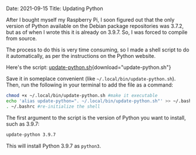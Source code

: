 Date: 2021-09-15
Title: Updating Python

After I bought myself my Raspberry Pi, I soon figured out that the only version of Python available on the Debian package repositories was 3.7.2, but as of when I wrote this it is already on 3.9.7. So, I was forced to compile from source.

The process to do this is very time consuming, so I made a shell script to do it automatically, as per the instructions on the Python website.

Here's the script: [update-python.sh]({attach}update-python.sh){download="update-python.sh"}

Save it in someplace convenient (like `~/.local/bin/update-python.sh`). Then, run the following in your terminal to add the file as a command:

<!-- cSpell:ignore raspberrypi chmod -->

```bash
chmod +x ~/.local/bin/update-python.sh #make it executable
echo 'alias update-python=". ~/.local/bin/update-python.sh"' >> ~/.bashrc #let your shell find it
. ~/.bashrc #re-initialize the shell
```

The first argument to the script is the version of Python you want to install, such as 3.9.7:

```bash
update-python 3.9.7
```

This will install Python 3.9.7 as `python3`.
